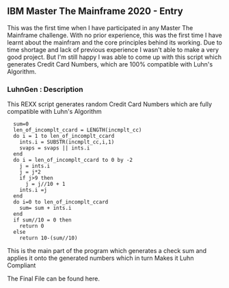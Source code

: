 ## IBM Master The Mainframe 2020 - Entry
This was the first time when I have participated in any Master The Mainframe challenge. With no prior experience, this was the first time I have learnt about the mainfram and the core principles behind its working. Due to time shortage and lack of previous experience I wasn't able to make a very good project. But I'm still happy I was able to come up with this script which generates Credit Card Numbers, which are 100% compatible with Luhn's Algorithm.

### LuhnGen : Description

This REXX script generates random Credit Card Numbers which are fully compatible with Luhn's Algorithm

```  PARSE ARG incmplt_cc
  sum=0
  len_of_incomplt_ccard = LENGTH(incmplt_cc)
  do i = 1 to len_of_incomplt_ccard
    ints.i = SUBSTR(incmplt_cc,i,1)
    svaps = svaps || ints.i
  end
  do i = len_of_incomplt_ccard to 0 by -2
    j = ints.i
    j = j*2
    if j>9 then
      j = j//10 + 1
    ints.i =j
  end
  do i=0 to len_of_incomplt_ccard
    sum= sum + ints.i
  end
  if sum//10 = 0 then
    return 0
  else
    return 10-(sum//10)
```

This is the main part of the program which generates a check sum and applies it onto the generated numbers which in turn Makes it Luhn Compliant

The Final File can be found here.
